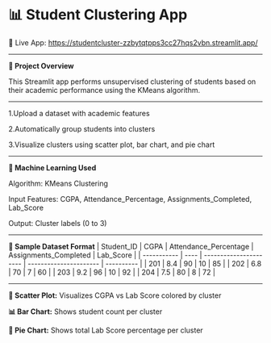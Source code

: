 # 📊 Student Clustering App
🚀 Live App: https://studentcluster-zzbytqtpps3cc27hqs2vbn.streamlit.app/

---

**📌 Project Overview**

This Streamlit app performs unsupervised clustering of students based on their academic performance using the KMeans algorithm.

---

1.Upload a dataset with academic features

2.Automatically group students into clusters

3.Visualize clusters using scatter plot, bar chart, and pie chart

---


**🧠 Machine Learning Used**

Algorithm: KMeans Clustering

Input Features:
CGPA, Attendance_Percentage, Assignments_Completed, Lab_Score

Output: Cluster labels (0 to 3)

---

**📂 Sample Dataset Format**
| Student\_ID | CGPA | Attendance\_Percentage | Assignments\_Completed | Lab\_Score |
| ----------- | ---- | ---------------------- | ---------------------- | ---------- |
| 201         | 8.4  | 90                     | 10                     | 85         |
| 202         | 6.8  | 70                     | 7                      | 60         |
| 203         | 9.2  | 96                     | 10                     | 92         |
| 204         | 7.5  | 80                     | 8                      | 72         |


---

**🔵 Scatter Plot:**
Visualizes CGPA vs Lab Score colored by cluster

**📊 Bar Chart:**
Shows student count per cluster

**🥧 Pie Chart:**
Shows total Lab Score percentage per cluster

